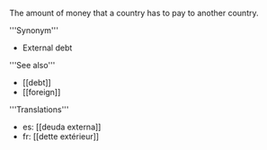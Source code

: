The amount of money that a country has to pay to another country.

'''Synonym'''

* External debt

'''See also'''

* [[debt]]
* [[foreign]]

'''Translations'''

* es: [[deuda externa]]
* fr: [[dette extérieur]]
